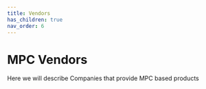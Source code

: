 ```yaml
---
title: Vendors
has_children: true
nav_order: 6
---
```


# MPC Vendors


Here we will describe Companies that provide MPC based products